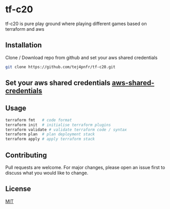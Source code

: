 # tf-c20

tf-c20 is pure play ground where playing different games based on terraform and aws  

## Installation

Clone / Download repo from github and set your aws shared credentials


```bash
git clone https://github.com/tej4pnfr/tf-c20.git
```

## Set your aws shared credentials   [aws-shared-credentials](https://docs.aws.amazon.com/ses/latest/DeveloperGuide/create-shared-credentials-file.html)
   

## Usage

```bash
terraform fmt   # code format 
terraform init  # initialise terraform plugins
terraform validate # validate terraform code / syntax
terraform plan  # plan deployment stack
terraform apply # apply terraform stack
```

## Contributing
Pull requests are welcome. For major changes, please open an issue first to discuss what you would like to change.

## License
[MIT](https://choosealicense.com/licenses/mit/)
